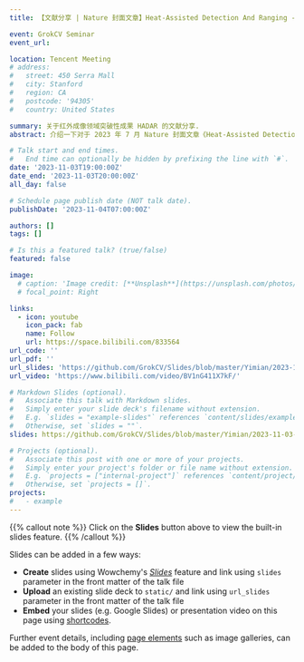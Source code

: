 ```yaml
---
title: 【文献分享 | Nature 封面文章】Heat-Assisted Detection And Ranging - Part I

event: GrokCV Seminar
event_url: 

location: Tencent Meeting
# address:
#   street: 450 Serra Mall
#   city: Stanford
#   region: CA
#   postcode: '94305'
#   country: United States

summary: 关于红外成像领域突破性成果 HADAR 的文献分享.
abstract: 介绍一下对于 2023 年 7 月 Nature 封面文章《Heat-Assisted Detection And Ranging》的粗浅理解，上传视频主要包括以下内容：(1) Amazing Breakthrough：介绍下 HADAR 取得了怎样的突破；(2) Thermal Infrared Signal Model：介绍下为何现在的红外图像都是没有颜色、少 / 没有纹理的；(3) Research Goals and Challenges：HADAR 所要实现的目标及其理论挑战；(4) Methods：HADAR 是如何实现该目标的。由于个人水平有限，所以只介绍论文内容目前看了的一部分，所以还只是 Part I。

# Talk start and end times.
#   End time can optionally be hidden by prefixing the line with `#`.
date: '2023-11-03T19:00:00Z'
date_end: '2023-11-03T20:00:00Z'
all_day: false

# Schedule page publish date (NOT talk date).
publishDate: '2023-11-04T07:00:00Z'

authors: []
tags: []

# Is this a featured talk? (true/false)
featured: false

image:
  # caption: 'Image credit: [**Unsplash**](https://unsplash.com/photos/bzdhc5b3Bxs)'
  # focal_point: Right

links:
  - icon: youtube
    icon_pack: fab
    name: Follow
    url: https://space.bilibili.com/833564
url_code: ''
url_pdf: ''
url_slides: 'https://github.com/GrokCV/Slides/blob/master/Yimian/2023-11-03-HADAR-Slides.pdf'
url_video: 'https://www.bilibili.com/video/BV1nG411X7kF/'

# Markdown Slides (optional).
#   Associate this talk with Markdown slides.
#   Simply enter your slide deck's filename without extension.
#   E.g. `slides = "example-slides"` references `content/slides/example-slides.md`.
#   Otherwise, set `slides = ""`.
slides: https://github.com/GrokCV/Slides/blob/master/Yimian/2023-11-03-HADAR-Slides.pdf

# Projects (optional).
#   Associate this post with one or more of your projects.
#   Simply enter your project's folder or file name without extension.
#   E.g. `projects = ["internal-project"]` references `content/project/deep-learning/index.md`.
#   Otherwise, set `projects = []`.
projects:
#   - example
---
```


{{% callout note %}}
Click on the **Slides** button above to view the built-in slides feature.
{{% /callout %}}

Slides can be added in a few ways:

- **Create** slides using Wowchemy's [_Slides_](https://wowchemy.com/docs/managing-content/#create-slides) feature and link using `slides` parameter in the front matter of the talk file
- **Upload** an existing slide deck to `static/` and link using `url_slides` parameter in the front matter of the talk file
- **Embed** your slides (e.g. Google Slides) or presentation video on this page using [shortcodes](https://wowchemy.com/docs/writing-markdown-latex/).

Further event details, including [page elements](https://wowchemy.com/docs/writing-markdown-latex/) such as image galleries, can be added to the body of this page.
